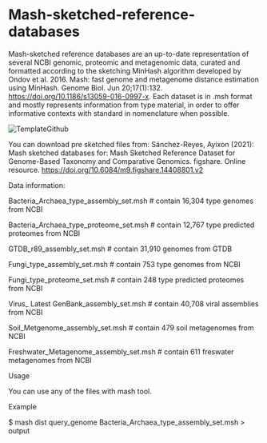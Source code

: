 # Mash-sketched-reference-databases
Mash-sketched reference databases are an up-to-date representation of several NCBI genomic, proteomic and metagenomic data, curated and formatted according to the sketching  MinHash algorithm developed by Ondov et al. 2016. Mash: fast genome and metagenome distance estimation using MinHash. Genome Biol. Jun 20;17(1):132. https://doi.org/10.1186/s13059-016-0997-x. Each dataset is in .msh format and mostly represents information from type material, in order to offer informative contexts with standard in nomenclature when possible.

![TemplateGithub](https://user-images.githubusercontent.com/42699236/115393742-a1237d00-a1a7-11eb-98b1-2d703854a357.jpg)


You can download pre sketched files from:
Sánchez-Reyes, Ayixon (2021): Mash sketched databases for: Mash Sketched Reference Dataset for Genome-Based Taxonomy and Comparative Genomics. figshare. Online resource. https://doi.org/10.6084/m9.figshare.14408801.v2 

Data information:

Bacteria_Archaea_type_assembly_set.msh  # contain 16,304 type genomes from NCBI

Bacteria_Archaea_type_proteome_set.msh  # contain 12,767 type predicted proteomes from NCBI

GTDB_r89_assembly_set.msh               # contain 31,910 genomes from GTDB

Fungi_type_assembly_set.msh             # contain 753 type genomes from NCBI

Fungi_type_proteome_set.msh             # contain 248 type predicted proteomes from NCBI

Virus_ Latest GenBank_assembly_set.msh  # contain 40,708 viral assemblies from NCBI

Soil_Metgenome_assembly_set.msh         # contain 479 soil metagenomes from NCBI

Freshwater_Metagenome_assembly_set.msh  # contain 611 freswater metagenomes from NCBI

Usage

You can use any of the files with mash tool.

Example

$ mash dist query_genome  Bacteria_Archaea_type_assembly_set.msh > output



